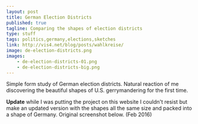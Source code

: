 ```yaml
---
layout: post
title: German Election Districts
published: true
tagline: Comparing the shapes of election districts
type: stuff
tags: politics,germany,elections,sketches
link: http://vis4.net/blog/posts/wahlkreise/
image: de-election-districts.png
images:
    - de-election-districts-01.png
    - de-election-districts-big.png
---
```


Simple form study of German election districts. Natural reaction of me discovering the beautiful shapes of U.S. gerrymandering for the first time.

**Update** while I was putting the project on this website I couldn't resist but make an updated version with the shapes all the same size and packed into a shape of Germany. Original screenshot below. (Feb 2016)
